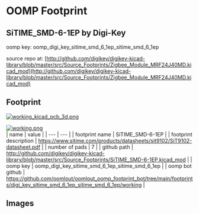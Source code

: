# OOMP Footprint  
## SiTIME_SMD-6-1EP  by Digi-Key  
  
oomp key: oomp_digi_key_sitime_smd_6_1ep_sitime_smd_6_1ep  
  
source repo at: [http://github.com/digikey/digikey-kicad-library/blob/master/src/Source_Footprints/Zigbee_Module_MRF24J40MD.kicad_mod](http://github.com/digikey/digikey-kicad-library/blob/master/src/Source_Footprints/Zigbee_Module_MRF24J40MD.kicad_mod)  
## Footprint  
  
[![working_kicad_pcb_3d.png](working_kicad_pcb_3d_600.png)](working_kicad_pcb_3d.png)  
  
[![working.png](working_600.png)](working.png)  
| name | value | 
| --- | --- | 
| footprint name | SiTIME_SMD-6-1EP | 
| footprint description | https://www.sitime.com/products/datasheets/sit9102/SiT9102-datasheet.pdf | 
| number of pads | 7 | 
| github path | http://github.com/digikey/digikey-kicad-library/blob/master/src/Source_Footprints/SiTIME_SMD-6-1EP.kicad_mod | 
| oomp key | oomp_digi_key_sitime_smd_6_1ep_sitime_smd_6_1ep | 
| oomp bot github | https://github.com/oomlout/oomlout_oomp_footprint_bot/tree/main/footprints/digi_key_sitime_smd_6_1ep_sitime_smd_6_1ep/working | 
## Images  
